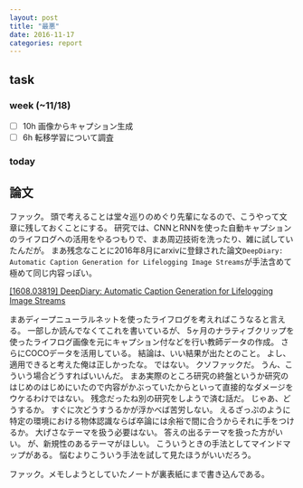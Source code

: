 ```yaml
---
layout: post
title: "最悪"
date: 2016-11-17
categories: report
---
```


## task

### week (~11/18)
- [ ] 10h 画像からキャプション生成
- [ ] 6h 転移学習について調査

### today

## 論文
ファック。
頭で考えることは堂々巡りのめぐり先輩になるので、こうやって文章に残しておくことにする。
研究では、CNNとRNNを使った自動キャプションのライフログへの活用をやるつもりで、まあ周辺技術を洗ったり、雑に試していたんだが。
まあ残念なことに2016年8月にarxivに登録された論文`DeepDiary: Automatic Caption Generation for Lifelogging Image Streams`が手法含めて極めて同じ内容っぽい。

[[1608.03819] DeepDiary: Automatic Caption Generation for Lifelogging Image Streams](https://arxiv.org/abs/1608.03819)

まあディープニューラルネットを使ったライフログを考えればこうなると言える。
一部しか読んでなくてこれを書いているが、
5ヶ月のナラティブクリップを使ったライフログ画像を元にキャプション付などを行い教師データの作成。
さらにCOCOデータを活用している。
結論は、いい結果が出たとのこと。
よし、適用できると考えた俺は正しかったな。
ではない。
クソファックだ。
うん、こういう場合どうすればいいんだ。
まあ実際のところ研究の終盤というか研究のはじめのはじめにいたので内容がかぶっていたからといって直接的なダメージをウケるわけではない。
残念だったね別の研究をしようで済む話だ。
じゃあ、どうするか。
すぐに次どうすうるかが浮かべば苦労しない。
えるざっぷのように特定の環境における物体認識ならば卒論には余裕で間に合うからそれに手をつけるか。
大げさなテーマを扱う必要はない。
答えの出るテーマを扱った方がいい。
が、新規性のあるテーマがほしい。
こういうときの手法としてマインドマップがある。
悩むよりこういう手法を試して見たほうがいいだろう。

ファック。メモしようとしていたノートが裏表紙にまで書き込んである。
